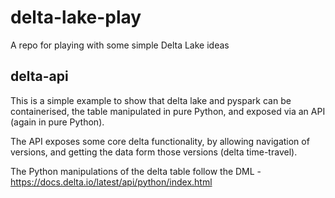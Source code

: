 # delta-lake-play

A repo for playing with some simple Delta Lake ideas

## delta-api

This is a simple example to show that delta lake and pyspark can be containerised, the table manipulated in pure Python, and exposed via an API (again in pure Python).

The API exposes some core delta functionality, by allowing navigation of versions, and getting the data form those versions (delta time-travel).

The Python manipulations of the delta table follow the DML - https://docs.delta.io/latest/api/python/index.html